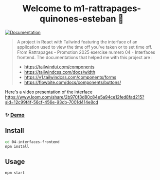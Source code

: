 <h1 align="center">Welcome to m1-rattrapages-quinones-esteban 👋</h1>
<p>
  <a href="https://tailwindcss.com/docs/installation" target="_blank">
    <img alt="Documentation" src="https://img.shields.io/badge/documentation-yes-brightgreen.svg" />
  </a>
</p>

> A project in React with Tailwind featuring the interface of an application used to view the time off you've taken or to set time off. From Rattrapages - Promotion 2025 exercise numero 04 - Interfaces frontend. The documentations that helped me with this project are :
>   - https://tailwindui.com/components
>   - https://tailwindcss.com/docs/width
>   - https://v1.tailwindcss.com/components/forms
>   - https://flowbite.com/docs/components/buttons/
> 
Here's a video presentation of the interface https://www.loom.com/share/2b970f3d80c84e5a94ce12fed8fad215?sid=12c99f4f-56cf-456e-93cb-7001d414e8cd 

### ✨ [Demo](https://m1-rattrapages-quinones-esteban.vercel.app/)

## Install

```sh
cd 04-interfaces-frontend
npm install
```

## Usage

```sh
npm start
```
